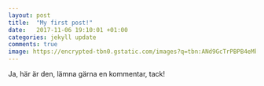 ```yaml
---
layout: post
title:  "My first post!"
date:   2017-11-06 19:10:01 +01:00
categories: jekyll update
comments: true
image: https://encrypted-tbn0.gstatic.com/images?q=tbn:ANd9GcTrPBPB4eMkT7ie1iD20a-X2xsGJMp-OpkKPc3Q87OJ0qltvS15QQ
---
```


Ja, här är den, lämna gärna en kommentar, tack!
